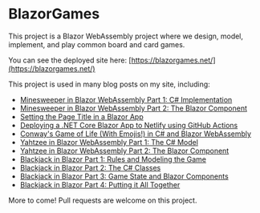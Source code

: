 # BlazorGames

This project is a Blazor WebAssembly project where we design, model, implement, and play common board and card games.

You can see the deployed site here: [https://blazorgames.net/](https://blazorgames.net/)

This project is used in many blog posts on my site, including:

* [Minesweeper in Blazor WebAssembly Part 1: C# Implementation](https://exceptionnotfound.net/minesweeper-in-blazor-webassembly-part-1-csharp-implementation/)
* [Minesweeper in Blazor WebAssembly Part 2: The Blazor Component](https://exceptionnotfound.net/minesweeper-in-blazor-webassembly-part-2-the-blazor-component/)
* [Setting the Page Title in a Blazor App](https://exceptionnotfound.net/setting-the-page-title-in-a-blazor-app-net-core/)
* [Deploying a .NET Core Blazor App to Netlify using GitHub Actions](https://exceptionnotfound.net/deploying-a-net-core-blazor-app-to-netlify-using-github-actions/)
* [Conway's Game of Life (With Emojis!) in C# and Blazor WebAssembly](https://exceptionnotfound.net/conways-game-of-life-with-emojis-in-csharp-and-blazor-webassembly/)
* [Yahtzee in Blazor WebAssembly Part 1: The C# Model](https://exceptionnotfound.net/yahtzee-in-blazor-webassembly-part-1-the-csharp-model/)
* [Yahtzee in Blazor WebAssembly Part 2: The Blazor Component](https://exceptionnotfound.net/yahtzee-in-blazor-webassembly-part-2-the-blazor-component/)
* [Blackjack in Blazor Part 1: Rules and Modeling the Game](https://exceptionnotfound.net/blackjack-in-blazor-part-1-rules-and-modeling-the-game/)
* [Blackjack in Blazor Part 2: The C# Classes](https://exceptionnotfound.net/blackjack-in-blazor-part-2-the-csharp-classes/)
* [Blackjack in Blazor Part 3: Game State and Blazor Components](https://exceptionnotfound.net/blackjack-in-blazor-part-3-game-state-and-blazor-components/)
* [Blackjack in Blazor Part 4: Putting it All Together](https://exceptionnotfound.net/blackjack-in-blazor-part-4-putting-it-all-together/)

More to come! Pull requests are welcome on this project.
